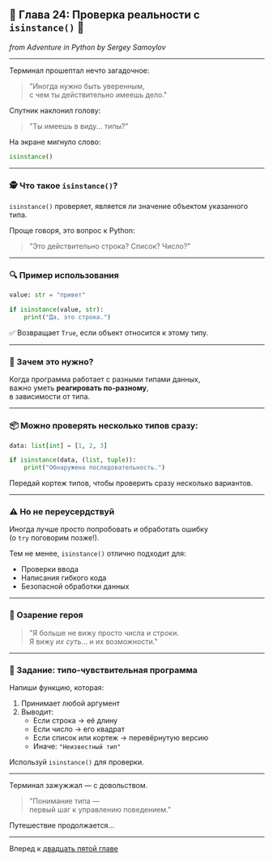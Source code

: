 ## 🧪 Глава 24: Проверка реальности с `isinstance()` 🧬  
*from Adventure in Python by Sergey Samoylov*

---

Терминал прошептал нечто загадочное:

> "Иногда нужно быть уверенным,  
> с чем ты действительно имеешь дело."

Спутник наклонил голову:

> "Ты имеешь в виду... типы?"

На экране мигнуло слово:

```python
isinstance()
```

---

### 🕵️ Что такое `isinstance()`?

`isinstance()` проверяет, является ли значение объектом указанного типа.

Проще говоря, это вопрос к Python:

> "Это действительно строка? Список? Число?"

---

### 🔍 Пример использования

```python
value: str = "привет"

if isinstance(value, str):
    print("Да, это строка.")
```

✅ Возвращает `True`, если объект относится к этому типу.

---

### 🧱 Зачем это нужно?

Когда программа работает с разными типами данных,  
важно уметь **реагировать по-разному**,  
в зависимости от типа.

---

### 📦 Можно проверять несколько типов сразу:

```python
data: list[int] = [1, 2, 3]

if isinstance(data, (list, tuple)):
    print("Обнаружена последовательность.")
```

Передай кортеж типов, чтобы проверить сразу несколько вариантов.

---

### ⚠️ Но не переусердствуй

Иногда лучше просто попробовать и обработать ошибку  
(о `try` поговорим позже!).

Тем не менее, `isinstance()` отлично подходит для:

- Проверки ввода
- Написания гибкого кода
- Безопасной обработки данных

---

### 🤖 Озарение героя

> "Я больше не вижу просто числа и строки.  
> Я вижу *их суть*... и их возможности."

---

### 🎯 Задание: типо-чувствительная программа

Напиши функцию, которая:

1. Принимает любой аргумент  
2. Выводит:
   - Если строка → её длину
   - Если число → его квадрат
   - Если список или кортеж → перевёрнутую версию
   - Иначе: `"Неизвестный тип"`

Используй `isinstance()` для проверки.

---

Терминал зажужжал — с довольством.

> "Понимание типа —  
> первый шаг к управлению поведением."

Путешествие продолжается...

---

Вперед к [двадцать пятой главе](Chapter_25.md)
